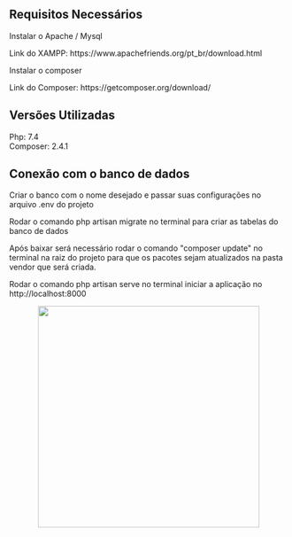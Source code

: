 <h2>Requisitos Necessários </h2>

<p>Instalar o Apache / Mysql </p>
Link do XAMPP: https://www.apachefriends.org/pt_br/download.html <br>

<p>Instalar o composer</p>
Link do Composer: https://getcomposer.org/download/ <br>

<h2> Versões Utilizadas </h2>
Php: 7.4 <br>
Composer: 2.4.1 <br>

<h2>Conexão com o banco de dados </h2>

Criar o banco com o nome desejado e passar suas configurações no arquivo .env do projeto </p>
Rodar o comando php artisan migrate no terminal para criar as tabelas do banco de dados </p>

Após baixar será necessário rodar o comando "composer update" no terminal na raiz do projeto para que os pacotes sejam atualizados na pasta vendor que será criada. <br>

Rodar o comando php artisan serve no terminal iniciar a aplicação no http://localhost:8000 

<p align="center"><a href="https://laravel.com" target="_blank"><img src="https://raw.githubusercontent.com/laravel/art/master/logo-lockup/5%20SVG/2%20CMYK/1%20Full%20Color/laravel-logolockup-cmyk-red.svg" width="400"></a></p>
